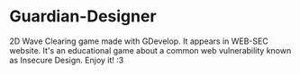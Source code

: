# Guardian-Designer
2D Wave Clearing game made with GDevelop. It appears in WEB-SEC website. It's an educational game about a common web vulnerability known as Insecure Design. Enjoy it! :3
